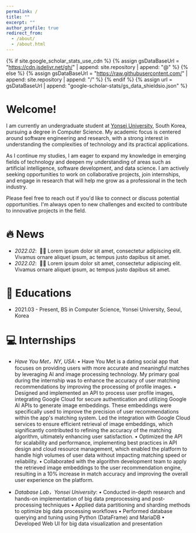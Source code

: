 ```yaml
---
permalink: /
title: ""
excerpt: ""
author_profile: true
redirect_from: 
  - /about/
  - /about.html
---
```


{% if site.google_scholar_stats_use_cdn %}
{% assign gsDataBaseUrl = "https://cdn.jsdelivr.net/gh/" | append: site.repository | append: "@" %}
{% else %}
{% assign gsDataBaseUrl = "https://raw.githubusercontent.com/" | append: site.repository | append: "/" %}
{% endif %}
{% assign url = gsDataBaseUrl | append: "google-scholar-stats/gs_data_shieldsio.json" %}

<span class='anchor' id='about-me'></span>
# Welcome! 

I am currently an undergraduate student at [Yonsei University](https://cs.yonsei.ac.kr/), South Korea, pursuing a degree in Computer Science. My academic focus is centered around software engineering and research, with a strong interest in understanding the complexities of technology and its practical applications.

As I continue my studies, I am eager to expand my knowledge in emerging fields of technology and deepen my understanding of areas such as artificial intelligence, software development, and data science. I am actively seeking opportunities to work on collaborative projects, join internships, and engage in research that will help me grow as a professional in the tech industry.

Please feel free to reach out if you'd like to connect or discuss potential opportunities. I'm always open to new challenges and excited to contribute to innovative projects in the field.

# 🔥 News
- *2022.02*: &nbsp;🎉🎉 Lorem ipsum dolor sit amet, consectetur adipiscing elit. Vivamus ornare aliquet ipsum, ac tempus justo dapibus sit amet. 
- *2022.02*: &nbsp;🎉🎉 Lorem ipsum dolor sit amet, consectetur adipiscing elit. Vivamus ornare aliquet ipsum, ac tempus justo dapibus sit amet. 

# 📖 Educations
- 2021.03 - Present, BS in Computer Science, Yonsei University, Seoul, Korea

# 💻 Internships
- *Have You Met，NY, USA*:
  • Have You Met is a dating social app that focuses on providing users with more accurate and meaningful matches by leveraging AI and image processing technology. My primary goal during the internship was to enhance the accuracy of user matching recommendations by improving the processing of profile images.
  • Designed and implemented an API to process user profile images, integrating Google Cloud for secure authentication and utilizing Google AI APIs to generate image embeddings. These embeddings were specifically used to improve the precision of user recommendations within the app's matching system.
Led the integration with Google Cloud services to ensure efficient retrieval of image embeddings, which significantly contributed to refining the accuracy of the matching algorithm, ultimately enhancing user satisfaction.
  • Optimized the API for scalability and performance, implementing best practices in API design and cloud resource management, which enabled the platform to handle high volumes of user data without impacting matching speed or reliability.
  • Collaborated with the algorithm development team to apply the retrieved image embeddings to the user recommendation engine, resulting in a 10% increase in match accuracy and improving the overall user experience on the platform.
  
- *Database Lab，Yonsei University*:
  • Conducted in-depth research and hands-on implementation of big data preprocessing and post-processing techniques
  • Applied data partitioning and sharding methods to optimize big data processing workflows
  • Performed database querying and tuning using Python (DataFrame) and MariaDB
  • Developed Web UI for big data visualization and presentation
